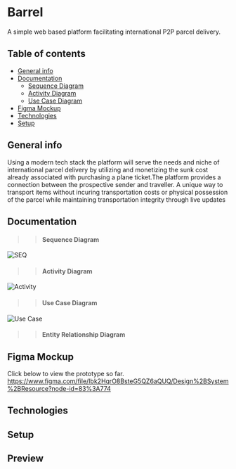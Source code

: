 # Barrel
A simple web based platform facilitating international P2P parcel delivery.

## Table of contents

* [General info](#general-info)
* [Documentation](#documentation)
  * [Sequence Diagram](#sequence-diagram)
  * [Activity Diagram](#activity-diagram)
  * [Use Case Diagram](#use-case-diagram)
* [Figma Mockup](#figma-mockup)
* [Technologies](#technologies)
* [Setup](#setup)


## General info
<p> Using a modern tech stack the platform will serve the needs  and niche of international parcel delivery
by utilizing and monetizing  the  sunk cost already associated with purchasing a plane ticket.The 
platform provides a connection between the prospective sender and traveller. A unique way to transport items without incuring
transportation costs or physical possession of the parcel while maintaining transportation integrity through live updates</p>

## Documentation
  >> #### Sequence Diagram
  ![SEQ](https://github.com/cantidosan/Barrel/blob/main/DOCS%20%26%20UMLS/SEQ_COURIER.jpg)
  >> #### Activity Diagram
  ![Activity](https://github.com/cantidosan/Barrel/blob/main/DOCS%20%26%20UMLS/ACTIVITY_COURIER.jpg)
  >> #### Use Case Diagram
  ![Use Case](https://github.com/cantidosan/Barrel/blob/main/DOCS%20%26%20UMLS/USE%20CASE%20DIAGRAM.png)
  >> #### Entity Relationship Diagram
  >> 
## Figma Mockup
Click below to view the prototype so far.
https://www.figma.com/file/Ibk2HqrO8BsteG5QZ6aQUQ/Design%2BSystem%2BResource?node-id=83%3A774

## Technologies




## Setup






## Preview
